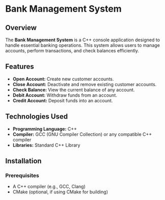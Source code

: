 # Bank Management System

## Overview

The **Bank Management System** is a C++ console application designed to handle essential banking operations. This system allows users to manage accounts, perform transactions, and check balances efficiently.

## Features

- **Open Account:** Create new customer accounts.
- **Close Account:** Deactivate and remove existing customer accounts.
- **Check Balance:** View the current balance of any account.
- **Debit Account:** Withdraw funds from an account.
- **Credit Account:** Deposit funds into an account.

## Technologies Used

- **Programming Language:** C++
- **Compiler:** GCC (GNU Compiler Collection) or any compatible C++ compiler
- **Libraries:** Standard C++ Library

## Installation

### Prerequisites

- A C++ compiler (e.g., GCC, Clang)
- CMake (optional, if using CMake for building)
